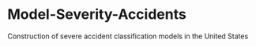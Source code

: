 # Model-Severity-Accidents
Construction of severe accident classification models in the United States 
